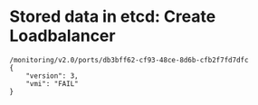 # Stored data in etcd: Create Loadbalancer

```
/monitoring/v2.0/ports/db3bff62-cf93-48ce-8d6b-cfb2f7fd7dfc
{
    "version": 3,
    "vmi": "FAIL"
}
```
